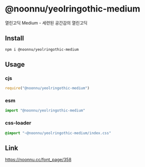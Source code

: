 # @noonnu/yeolringothic-medium
열린고딕 Medium - 세련된 공간감의 열린고딕

## Install
```sh
npm i @noonnu/yeolringothic-medium
```
## Usage
### cjs
```js
require("@noonnu/yeolringothic-medium")
```
### esm
```js
import "@noonnu/yeolringothic-medium"
```
### css-loader
```css
@import "~@noonnu/yeolringothic-medium/index.css"
```

## Link
https://noonnu.cc/font_page/358